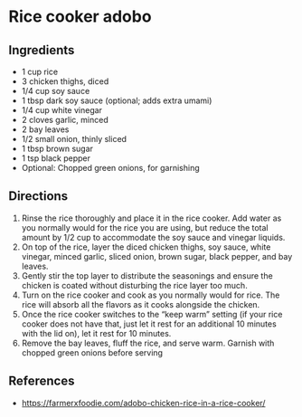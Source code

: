 # Rice cooker adobo

## Ingredients 

- 1 cup rice
- 3 chicken thighs, diced
- 1/4 cup soy sauce
- 1 tbsp dark soy sauce (optional; adds extra umami)
- 1/4 cup white vinegar
- 2 cloves garlic, minced
- 2 bay leaves
- 1/2 small onion, thinly sliced
- 1 tbsp brown sugar
- 1 tsp black pepper
- Optional: Chopped green onions, for garnishing


## Directions

1. Rinse the rice thoroughly and place it in the rice cooker. Add water as you normally would for the rice you are using, but reduce the total amount by 1/2 cup to accommodate the soy sauce and vinegar liquids.
2. On top of the rice, layer the diced chicken thighs, soy sauce, white vinegar, minced garlic, sliced onion, brown sugar, black pepper, and bay leaves.
3. Gently stir the top layer to distribute the seasonings and ensure the chicken is coated without disturbing the rice layer too much.
4. Turn on the rice cooker and cook as you normally would for rice. The rice will absorb all the flavors as it cooks alongside the chicken.
5. Once the rice cooker switches to the “keep warm” setting (if your rice cooker does not have that, just let it rest for an additional 10 minutes with the lid on), let it rest for 10 minutes.
6. Remove the bay leaves, fluff the rice, and serve warm. Garnish with chopped green onions before serving

## References

- <https://farmerxfoodie.com/adobo-chicken-rice-in-a-rice-cooker/>
  